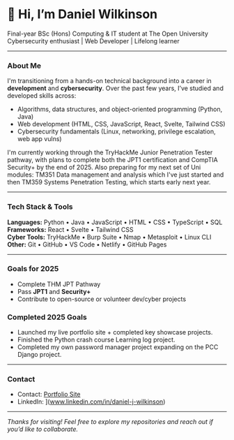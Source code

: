 # 👋 Hi, I’m Daniel Wilkinson

Final-year BSc (Hons) Computing & IT student at The Open University  
Cybersecurity enthusiast |  Web Developer | Lifelong learner  

---

### About Me

I'm transitioning from a hands-on technical background into a career in **development** and **cybersecurity**. Over the past few years, I’ve studied and developed skills across:

- Algorithms, data structures, and object-oriented programming (Python, Java)
- Web development (HTML, CSS, JavaScript, React, Svelte, Tailwind CSS)
- Cybersecurity fundamentals (Linux, networking, privilege escalation, web app vulns)

I'm currently working through the TryHackMe Junior Penetration Tester pathway, with plans to complete both the JPT1 certification and CompTIA Security+ by the end of 2025. Also preparing for my next set of Uni modules: TM351 Data management and analysis which I've just started and then TM359 Systems Penetration Testing, which starts early next year.

---

### Tech Stack & Tools
**Languages:** Python • Java • JavaScript • HTML • CSS • TypeScript • SQL  
**Frameworks:** React • Svelte • Tailwind CSS  
**Cyber Tools:** TryHackMe • Burp Suite • Nmap • Metasploit • Linux CLI  
**Other:** Git • GitHub • VS Code • Netlify • GitHub Pages

---

### Goals for 2025

- Complete THM JPT Pathway
- Pass **JPT1** and **Security+**
- Contribute to open-source or volunteer dev/cyber projects
### Completed 2025 Goals 
- Launched my live portfolio site + completed key showcase projects.
- Finished the Python crash course Learning log project.
- Completed my own password manager project expanding on the PCC Django project.


---

### Contact

- Contact: [Portfolio Site](https://danielwilkinson-dev.netlify.app)
- LinkedIn: ](www.linkedin.com/in/daniel-j-wilkinson)  

---

 *Thanks for visiting! Feel free to explore my repositories and reach out if you’d like to collaborate.*

